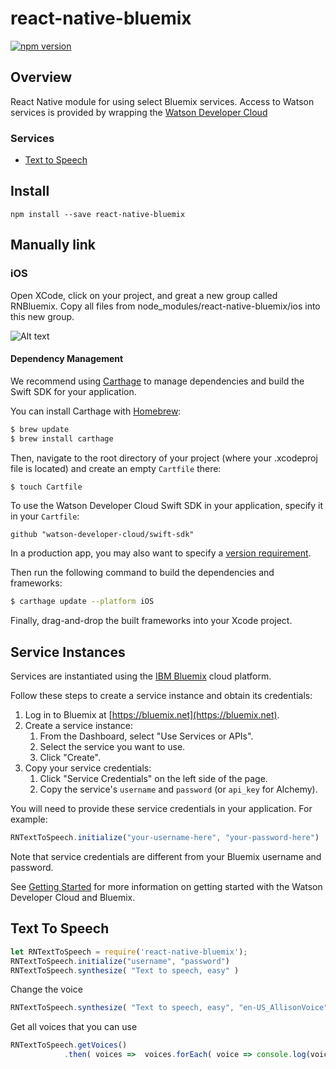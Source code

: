 # react-native-bluemix
[![npm version](https://badge.fury.io/js/react-native-bluemix.svg)](https://badge.fury.io/js/react-native-bluemix)

## Overview
React Native module for using select Bluemix services.  Access to Watson services is provided by wrapping the [Watson Developer Cloud](https://github.com/watson-developer-cloud/swift-sdk)

### Services

* [Text to Speech](#text-to-speech)

## Install

```shell
npm install --save react-native-bluemix
```

## Manually link

### iOS

Open XCode, click on your project, and great a new group called RNBluemix. Copy all files from node_modules/react-native-bluemix/ios into this new group.

![Alt text](https://cdn.rawgit.com/pwcremin/assets/776546d8/Screen%20Shot%202017-08-04%20at%2010.25.08%20AM.png)

#### Dependency Management

We recommend using [Carthage](https://github.com/Carthage/Carthage) to manage dependencies and build the Swift SDK for your application.

You can install Carthage with [Homebrew](http://brew.sh/):

```bash
$ brew update
$ brew install carthage
```

Then, navigate to the root directory of your project (where your .xcodeproj file is located) and create an empty `Cartfile` there:

```bash
$ touch Cartfile
```

To use the Watson Developer Cloud Swift SDK in your application, specify it in your `Cartfile`:

```
github "watson-developer-cloud/swift-sdk"
```

In a production app, you may also want to specify a [version requirement](https://github.com/Carthage/Carthage/blob/master/Documentation/Artifacts.md#version-requirement).

Then run the following command to build the dependencies and frameworks:

```bash
$ carthage update --platform iOS
```

Finally, drag-and-drop the built frameworks into your Xcode project.

## Service Instances

Services are instantiated using the [IBM Bluemix](http://www.ibm.com/cloud-computing/bluemix/) cloud platform.

Follow these steps to create a service instance and obtain its credentials:

1. Log in to Bluemix at [https://bluemix.net](https://bluemix.net).
2. Create a service instance:
    1. From the Dashboard, select "Use Services or APIs".
    2. Select the service you want to use.
    3. Click "Create".
3. Copy your service credentials:
    1. Click "Service Credentials" on the left side of the page.
    2. Copy the service's `username` and `password` (or `api_key` for Alchemy).

You will need to provide these service credentials in your application. For example:

```javascript
RNTextToSpeech.initialize("your-username-here", "your-password-here")
```

Note that service credentials are different from your Bluemix username and password.

See [Getting Started](https://www.ibm.com/watson/developercloud/doc/common/index.html) for more information on getting started with the Watson Developer Cloud and Bluemix.

## Text To Speech

```javascript
let RNTextToSpeech = require('react-native-bluemix');
RNTextToSpeech.initialize("username", "password")
RNTextToSpeech.synthesize( "Text to speech, easy" )
```

Change the voice

```javascript
RNTextToSpeech.synthesize( "Text to speech, easy", "en-US_AllisonVoice" )
```

Get all voices that you can use

```javascript
RNTextToSpeech.getVoices()
            .then( voices =>  voices.forEach( voice => console.log(voice.name) ) )
```

